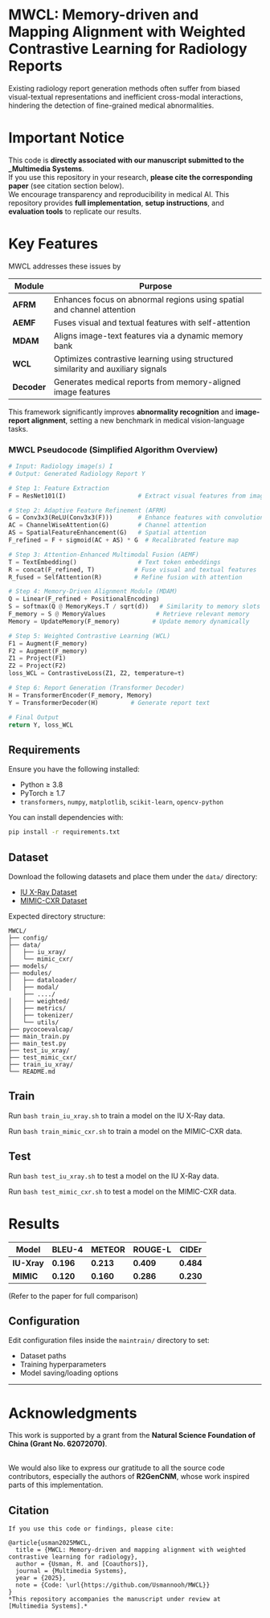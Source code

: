 # MWCL: Memory-driven and Mapping Alignment with Weighted Contrastive Learning for Radiology Reports

Existing radiology report generation methods often suffer from biased visual-textual representations and inefficient cross-modal interactions, hindering the detection of fine-grained medical abnormalities.

#  Important Notice

 This code is **directly associated with our manuscript submitted to the _Multimedia Systems**.  
If you use this repository in your research, **please cite the corresponding paper** (see citation section below).  
We encourage transparency and reproducibility in medical AI. This repository provides **full implementation**, **setup instructions**, and **evaluation tools** to replicate our results.

#  Key Features
MWCL addresses these issues by 

| Module      | Purpose                                                                          |
| ----------- | -------------------------------------------------------------------------------- |
| **AFRM**    | Enhances focus on abnormal regions using spatial and channel attention           |
| **AEMF**    | Fuses visual and textual features with self-attention                            |
| **MDAM**    | Aligns image-text features via a dynamic memory bank                             |
| **WCL**     | Optimizes contrastive learning using structured similarity and auxiliary signals |
| **Decoder** | Generates medical reports from memory-aligned image features                     |

This framework significantly improves **abnormality recognition** and **image-report alignment**, setting a new benchmark in medical vision-language tasks.
###  MWCL Pseudocode (Simplified Algorithm Overview)

```python
# Input: Radiology image(s) I
# Output: Generated Radiology Report Y

# Step 1: Feature Extraction
F = ResNet101(I)                    # Extract visual features from image

# Step 2: Adaptive Feature Refinement (AFRM)
G = Conv3x3(ReLU(Conv3x3(F)))       # Enhance features with convolution
AC = ChannelWiseAttention(G)        # Channel attention
AS = SpatialFeatureEnhancement(G)   # Spatial attention
F_refined = F + sigmoid(AC + AS) * G  # Recalibrated feature map

# Step 3: Attention-Enhanced Multimodal Fusion (AEMF)
T = TextEmbedding()                 # Text token embeddings
R = concat(F_refined, T)           # Fuse visual and textual features
R_fused = SelfAttention(R)         # Refine fusion with attention

# Step 4: Memory-Driven Alignment Module (MDAM)
Q = Linear(F_refined + PositionalEncoding)
S = softmax(Q @ MemoryKeys.T / sqrt(d))   # Similarity to memory slots
F_memory = S @ MemoryValues              # Retrieve relevant memory
Memory = UpdateMemory(F_memory)         # Update memory dynamically

# Step 5: Weighted Contrastive Learning (WCL)
F1 = Augment(F_memory)
F2 = Augment(F_memory)
Z1 = Project(F1)
Z2 = Project(F2)
loss_WCL = ContrastiveLoss(Z1, Z2, temperature=τ)

# Step 6: Report Generation (Transformer Decoder)
H = TransformerEncoder(F_memory, Memory)
Y = TransformerDecoder(H)         # Generate report text

# Final Output
return Y, loss_WCL
```
##  Requirements
Ensure you have the following installed:
- Python ≥ 3.8  
- PyTorch ≥ 1.7  
- `transformers`, `numpy`, `matplotlib`, `scikit-learn`, `opencv-python`

You can install dependencies with:

```bash
pip install -r requirements.txt
```
  ##  Dataset

Download the following datasets and place them under the `data/` directory:

* [IU X-Ray Dataset](https://iuhealth.org/find-medical-services/x-rays)
* [MIMIC-CXR Dataset](https://physionet.org/content/mimic-cxr-jpg/2.0.0/)

Expected directory structure:

```
MWCL/
├── config/
├── data/
│   ├── iu_xray/
│   └── mimic_cxr/
├── models/
├── modules/
│   ├── dataloader/
│   ├── modal/
    ├── ..../
│   ├── weighted/
│   ├── metrics/
│   ├── tokenizer/
│   └── utils/
├── pycocoevalcap/
├── main_train.py
├── main_test.py
├── test_iu_xray/
├── test_mimic_cxr/
├── train_iu_xray/
└── README.md

```
## Train

Run `bash train_iu_xray.sh` to train a model on the IU X-Ray data.

Run `bash train_mimic_cxr.sh` to train a model on the MIMIC-CXR data.

## Test

Run `bash test_iu_xray.sh` to test a model on the IU X-Ray data.

Run `bash test_mimic_cxr.sh` to test a model on the MIMIC-CXR data.
# Results
| Model    | BLEU-4    | METEOR    | ROUGE-L   | CIDEr     |
| -------- | --------- | --------- | --------- | --------- |
| **IU-Xray** | **0.196** | **0.213** | **0.409** | **0.484** |
| **MIMIC** | **0.120** | **0.160** | **0.286** | **0.230** |

(Refer to the paper for full comparison)

##  Configuration

Edit configuration files inside the `maintrain/` directory to set:

* Dataset paths
* Training hyperparameters
* Model saving/loading options

---

# Acknowledgments

This work is supported by a grant from the **Natural Science Foundation of China (Grant No. 62072070)**.  <br><br>

We would also like to express our gratitude to all the source code contributors, especially the authors of **R2GenCNM**, whose work inspired parts of this implementation.


## Citation 
```
If you use this code or findings, please cite:  

@article{usman2025MWCL,  
  title = {MWCL: Memory-driven and mapping alignment with weighted contrastive learning for radiology},  
  author = {Usman, M. and [Coauthors]},  
  journal = {Multimedia Systems},  
  year = {2025},    
  note = {Code: \url{https://github.com/Usmannooh/MWCL}}  
}
*This repository accompanies the manuscript under review at [Multimedia Systems].*

```
